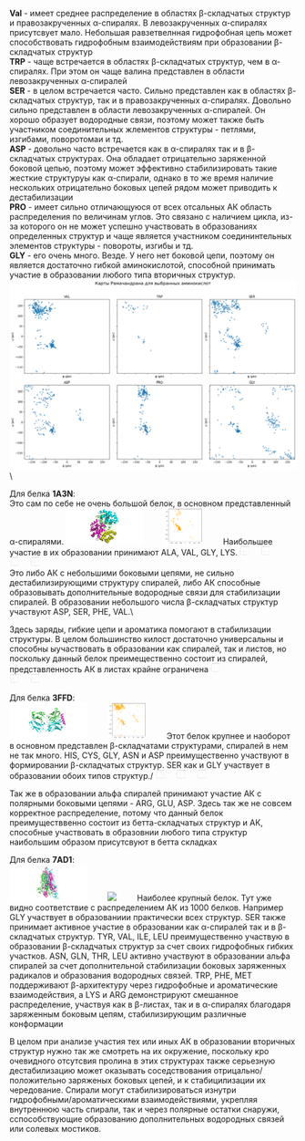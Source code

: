 **Val** - имеет среднее распределение в областях β-складчатых структур и правозакрученных α-спиралях. В левозакрученных α-спиралях присутсвует мало. Небольшая равзетвелнная гидрофобная цепь может способствовать гидрофобным взаимодействиям при образовании β-складчатых структур\
**TRP** - чаще встречается в областях β-складчатых структур, чем в α-спиралях. При этом он чаще валина представлен в области левозакрученных α-спиралей\
**SER** - в целом встречается часто. Сильно представлен как в областях  β-складчатых структур, так и в  правозакрученных α-спиралях. Довольно сильно представлен в области левозакрученных α-спиралей. Он хорошо образует водородные связи, поэтому может также быть участником соединительных жлементов структуры - петлями, изгибами, поворотомаи и тд.\
**ASP** - довольно часто встречается как в α-спиралях так и в β-складчатых структурах. Она обладает отрицательно заряженной боковой цепью, поэтому может эффективно стабилизировать такие жесткие структуруы как α-спирали, однако в то же время наличие нескольких отрицательно боковых цепей рядом может приводить к дестабилизации\
**PRO** - имеет сильно отличающуюся от всех отсальных АК область распределения по величинам углов. Это связано с наличием цикла, из-за которого он не может успешно участвовать в образованиях определенных структур и чаще является участником соедининтельных элементов структуры - повороты, изгибы и тд.\
**GLY** - его очень много. Везде. У него нет боковой цепи, поэтому он является достаточно гибкой аминокислотой, способной принимать участие в образовании любого типа вторичных структур. 
![alt text](https://github.com/Kashitza/prac/blob/main/prac_4/ALL_1000.png)\

Для белка **1A3N**:\
Это сам по себе не очень большой белок, в основном представленный α-спиралями.
<img src="https://github.com/Kashitza/prac/blob/main/prac_4/1a3n_structure.png" style="height:64px;margin-right:32px"/>
<img src="https://github.com/Kashitza/prac/blob/main/prac_4/1a3n.png" style="height:64px;margin-right:32px"/>
Наибольшее участие в их образовании принимают ALA, VAL, GLY, LYS. 
<img src="https://github.com/Kashitza/prac/blob/main/prac_4/ramachandran_1A3N_ALA.png" style="height:16px;margin-right:16px"/>
<img src="https://github.com/Kashitza/prac/blob/main/prac_4/ramachandran_1A3N_VAL.png" style="height:16px;margin-right:16px"/>
<img src="https://github.com/Kashitza/prac/blob/main/prac_4/ramachandran_1A3N_GLY.png" style="height:16px;margin-right:16px"/>
<img src="https://github.com/Kashitza/prac/blob/main/prac_4/ramachandran_1A3N_LYS.png" style="height:16px;margin-right:16px"/>  
Это либо АК с небольшими боковыми цепями, не сильно дестабилизирующими структуру спиралей, либо АК способные образовывать дополнительные водородные связи для стабилизации спиралей. В образовании небольшого числа β-складчатых структур участвуют ASP, SER, PHE, VAL.\

 Здесь заряды, гибкие цепи и ароматика помогают в стабилизации структуры. В целом большинство килост достаточно универсальны и способны ыучаствовать в образовании как спиралей, так и листов, но поскольку данный белок преимещественно состоит из спиралей, представленность АК в листах крайне ограничена 
<img src="https://github.com/Kashitza/prac/blob/main/prac_4/ramachandran_1A3N_ASP.png" style="height:16px;margin-right:16px"/>  
<img src="https://github.com/Kashitza/prac/blob/main/prac_4/ramachandran_1A3N_SER.png" style="height:16px;margin-right:16px"/> 
<img src="https://github.com/Kashitza/prac/blob/main/prac_4/ramachandran_1A3N_PHE.png" style="height:16px;margin-right:16px"/> 

Для белка **3FFD**:\
<img src="https://github.com/Kashitza/prac/blob/main/prac_4/3ffd_structure.png" style="height:64px;margin-right:32px"/>
<img src="https://github.com/Kashitza/prac/blob/main/prac_4/3ffd.png" style="height:64px;margin-right:32px"/>
Этот белок крупнее и наоборот в основном представлен β-складчатами структурами, спиралей в нем не так много. HIS, CYS, GLY, ASN и ASP преимущественно участвуют в формировании β-складчатых структур. SER как и GLY участвует в образовании обоих типов структур./
<img src="https://github.com/Kashitza/prac/blob/main/prac_4/ramachandran_3ffd_GLY.png" style="height:16px;margin-right:16px"/> 
<img src="https://github.com/Kashitza/prac/blob/main/prac_4/ramachandran_3ffd_ASP.png" style="height:16px;margin-right:16px"/> 
<img src="https://github.com/Kashitza/prac/blob/main/prac_4/ramachandran_3ffd_ASN.png" style="height:16px;margin-right:16px"/> 

 Так же в образовании альфа спиралей принимают участие АК с полярными боковыми цепями - ARG, GLU, ASP. Здесь так же не совсем корректное распределение, потому что данный белок преимуществвенно состоит из бетта-складчатых структур и АК, способные участвовать в образовнии любого типа структур наибольшим образом присутсвуют в бетта складках

Для белка **7AD1**:\
<img src="https://github.com/Kashitza/prac/blob/main/prac_4/7ad1_structure.png" style="height:64px;margin-right:32px"/>
<img src="https://github.com/Kashitza/prac/blob/main/prac_4/7ad1.png.png" style="height:64px;margin-right:32px"/>
Наиболее крупный белок. Тут уже видно соответствие с распределением АК из 1000 белков. Например GLY участвует в образованиии практически всех структур. SER также принимает активное участие в образовании как α-спиралей так и в β-складчатых структур. TYR, VAL, ILE, LEU преимущественно участвую в образовании β-складчатых структур за счет своих гидрофобных гибких участков. ASN, GLN, THR, LEU активно участвуют в образовании альфа спиралей за счет дополнительной стабилизации боковых заряженных радикалов и образования водородных связей. TRP, PHE, MET поддерживают β-архитектуру через гидрофобные и ароматические взаимодействия, а LYS и ARG демонстрируют смешанное распределение, участвуя как в β-листах, так и в α-спиралях благодаря заряженным боковым цепям, стабилизирующим различные конформации 

В целом при анализе участия тех или иных АК в образовании вторичных структур нужно так же смотреть на их окружение, поскольку кро очевидного отсутсвия пролина в этих структурах также серьезную дестабилизацию может оказывать соседствования отрицально/положительно заряженых боковых цепей, и к стабицилизации их чередование. Спирали могут стабилизироваться изнутри гидрофобными/ароматическими взаимодействиями, укрепляя внутреннюю часть спирали, так и через полярные остатки снаружи, сспособствующие образованию дополнительных водородных связей или солевых мостиков. 
